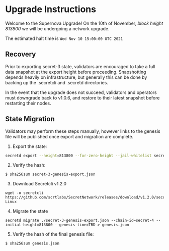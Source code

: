 # Upgrade Instructions

Welcome to the Supernova Upgrade! On the 10th of November, *block height 813800* we will be undergoing a network upgrade.

The estimated halt time is `Wed Nov 10 15:00:00 UTC 2021`

## Recovery
Prior to exporting secret-3 state, validators are encouraged to take a full data snapshot at the export height before proceeding. Snapshotting depends heavily on infrastructure, but generally this can be done by backing up the .secretcli and .secretd directories.

In the event that the upgrade does not succeed, validators and operators must downgrade back to v1.0.6, and restore to their latest snapshot before restarting their nodes.

## State Migration

Validators may perform these steps manually, however links to the genesis file will be published once export and migration are complete.

1. Export the state:
```bash
secretd export --height=813800 --for-zero-height --jail-whitelist secretvaloper1qx5pppsfrqwlnmxj7prpx8rysxm2u5vzhaux25 > secret-3-genesis-export.json
```

2. Verify the hash:
```
$ sha256sum secret-3-genesis-export.json
```

3. Download Secretcli v1.2.0
```
wget -o secretcli https://github.com/scrtlabs/SecretNetwork/releases/download/v1.2.0/secretcli-Linux
```

4. Migrate the state
```
secretd migrate ./secret-3-genesis-export.json --chain-id=secret-4 --initial-height=813800 --genesis-time=TBD > genesis.json
```

5. Verify the hash of the final genesis file:
```
$ sha256sum genesis.json
```
